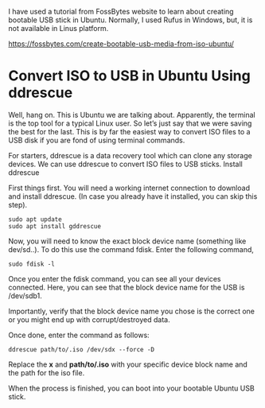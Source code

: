 I have used a tutorial from FossBytes website to learn about creating bootable USB stick in Ubuntu. Normally, I used Rufus in Windows, but, it is not available in Linus platform. 

https://fossbytes.com/create-bootable-usb-media-from-iso-ubuntu/

# Convert ISO to USB in Ubuntu Using ddrescue

Well, hang on. This is Ubuntu we are talking about. Apparently, the terminal is the top tool for a typical Linux user. So let’s just say that we were saving the best for the last. This is by far the easiest way to convert ISO files to a USB disk if you are fond of using terminal commands.

For starters, ddrescue is a data recovery tool which can clone any storage devices. We can use ddrescue to convert ISO files to USB sticks.
Install ddrescue

First things first. You will need a working internet connection to download and install ddrescue. (In case you already have it installed, you can skip this step).
```
sudo apt update
sudo apt install gddrescue
```
Now, you will need to know the exact block device name (something like dev/sd..). To do this use the command fdisk. Enter the following command,
```
sudo fdisk -l
```
Once you enter the fdisk command, you can see all your devices connected. Here, you can see that the block device name for the USB is /dev/sdb1.

Importantly, verify that the block device name you chose is the correct one or you might end up with corrupt/destroyed data.

Once done, enter the command as follows:

```
ddrescue path/to/.iso /dev/sdx --force -D
```

Replace the **x** and **path/to/.iso** with your specific device block name and the path for the iso file.

When the process is finished, you can boot into your bootable Ubuntu USB stick.
